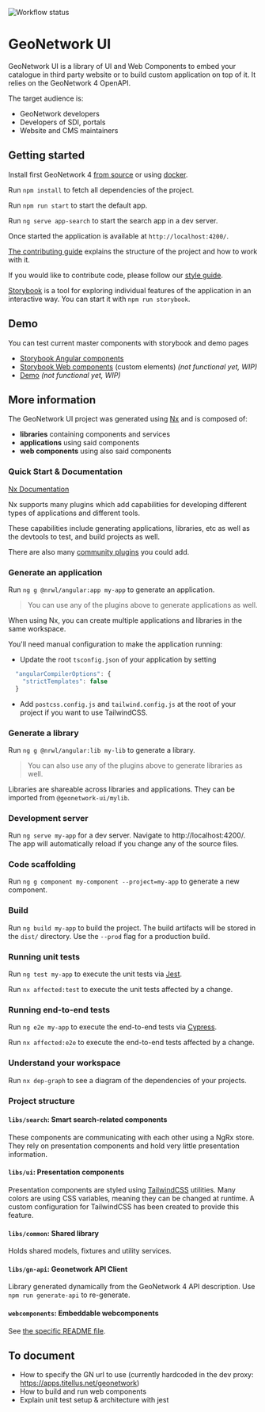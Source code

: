 ![Workflow status](https://github.com/geonetwork/geonetwork-ui/workflows/Build/badge.svg?branch=master)

# GeoNetwork UI

GeoNetwork UI is a library of UI and Web Components to embed your catalogue in third party website or to build custom application on top of it. It relies on the GeoNetwork 4 OpenAPI.

The target audience is:

- GeoNetwork developers
- Developers of SDI, portals
- Website and CMS maintainers

## Getting started

Install first GeoNetwork 4 [from source](https://geonetwork-opensource.org/manuals/4.0.x/eng/users/install-guide/installing-from-source-code.html#building-running)
or using [docker](https://github.com/geonetwork/docker-geonetwork/tree/master/4.0.1).

Run `npm install` to fetch all dependencies of the project.

Run `npm run start` to start the default app.

Run `ng serve app-search` to start the search app in a dev server.

Once started the application is available at `http://localhost:4200/`.

[The contributing guide](CONTRIBUTING.md) explains the structure of the project and how to work with it.

If you would like to contribute code, please follow our [style guide](STYLEGUIDE.md).

[Storybook](https://storybook.js.org) is a tool for exploring individual features of the application in an interactive way.
You can start it with `npm run storybook`.

## Demo

You can test current master components with storybook and demo pages

- [Storybook Angular components](https://geonetwork.github.io/geonetwork-ui/master/storybook/demo/)
- [Storybook Web components](https://geonetwork.github.io/geonetwork-ui/master/storybook-wc/) (custom elements) _(not functional yet, WIP)_
- [Demo](https://geonetwork.github.io/geonetwork-ui/master/demo/) _(not functional yet, WIP)_

## More information

The GeoNetwork UI project was generated using [Nx](https://nx.dev) and is composed of:

- **libraries** containing components and services
- **applications** using said components
- **web components** using also said components

### Quick Start & Documentation

[Nx Documentation](https://nx.dev/angular)

Nx supports many plugins which add capabilities for developing different types of applications and different tools.

These capabilities include generating applications, libraries, etc as well as the devtools to test, and build projects as well.

There are also many [community plugins](https://nx.dev/nx-community) you could add.

### Generate an application

Run `ng g @nrwl/angular:app my-app` to generate an application.

> You can use any of the plugins above to generate applications as well.

When using Nx, you can create multiple applications and libraries in the same workspace.

You'll need manual configuration to make the application running:
- Update the root `tsconfig.json` of your application by setting
```js
  "angularCompilerOptions": {
    "strictTemplates": false
  }
```
- Add `postcss.config.js` and `tailwind.config.js` at the root of your project if you want to use TailwindCSS.

### Generate a library

Run `ng g @nrwl/angular:lib my-lib` to generate a library.

> You can also use any of the plugins above to generate libraries as well.

Libraries are shareable across libraries and applications. They can be imported from `@geonetwork-ui/mylib`.

### Development server

Run `ng serve my-app` for a dev server. Navigate to http://localhost:4200/. The app will automatically reload if you change any of the source files.

### Code scaffolding

Run `ng g component my-component --project=my-app` to generate a new component.

### Build

Run `ng build my-app` to build the project. The build artifacts will be stored in the `dist/` directory. Use the `--prod` flag for a production build.

### Running unit tests

Run `ng test my-app` to execute the unit tests via [Jest](https://jestjs.io).

Run `nx affected:test` to execute the unit tests affected by a change.

### Running end-to-end tests

Run `ng e2e my-app` to execute the end-to-end tests via [Cypress](https://www.cypress.io).

Run `nx affected:e2e` to execute the end-to-end tests affected by a change.

### Understand your workspace

Run `nx dep-graph` to see a diagram of the dependencies of your projects.

### Project structure

#### `libs/search`: Smart search-related components

These components are communicating with each other using a NgRx store. They rely on presentation components and hold very little
presentation information.

#### `libs/ui`: Presentation components

Presentation components are styled using [TailwindCSS](https://tailwindcss.com/) utilities. Many colors are using CSS variables,
meaning they can be changed at runtime. A custom configuration for TailwindCSS has been created to provide this feature.

#### `libs/common`: Shared library

Holds shared models, fixtures and utility services.

#### `libs/gn-api`: Geonetwork API Client

Library generated dynamically from the GeoNetwork 4 API description. Use `npm run generate-api` to re-generate.

#### `webcomponents`: Embeddable webcomponents

See [the specific README file](webcomponents).

## To document

- How to specify the GN url to use (currently hardcoded in the dev proxy: https://apps.titellus.net/geonetwork)
- How to build and run web components
- Explain unit test setup & architecture with jest
